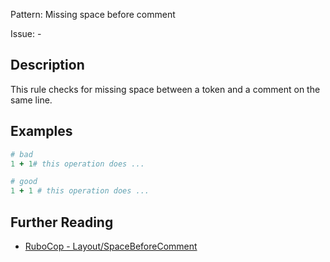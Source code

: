 Pattern: Missing space before comment

Issue: -

## Description

This rule checks for missing space between a token and a comment on the same line.

## Examples

```ruby
# bad
1 + 1# this operation does ...

# good
1 + 1 # this operation does ...
```

## Further Reading

* [RuboCop - Layout/SpaceBeforeComment](https://rubocop.readthedocs.io/en/latest/cops_layout/#layoutspacebeforecomment)
